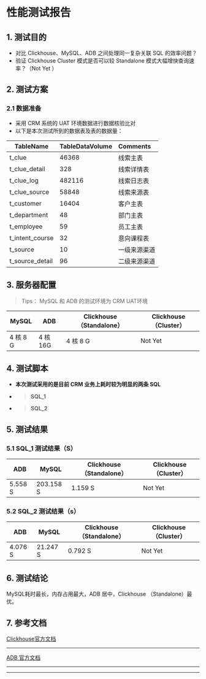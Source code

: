 
# 性能测试报告

## 1. 测试目的

- 对比 Clickhouse、MySQL、ADB 之间处理同一复杂关联 SQL 的效率问题？
- 验证 Clickhouse Cluster 模式是否可以较 Standalone 模式大幅增快查询速率？（Not Yet ）



## 2. 测试方案

### 2.1 数据准备

- 采用 CRM 系统的 UAT 环境数据进行数据核验比对
- 以下是本次测试所到的数据表及表的数据量：

| TableName       | TableDataVolume | Comments     |
| --------------- | :-------------- | :----------- |
| t_clue          | 46368           | 线索主表     |
| t_clue_detail   | 328             | 线索详情表   |
| t_clue_log      | 482116          | 线索日志表   |
| t_clue_source   | 58848           | 线索来源表   |
| t_customer      | 16404           | 客户主表     |
| t_department    | 48              | 部门主表     |
| t_employee      | 59              | 员工主表     |
| t_intent_course | 32              | 意向课程表   |
| t_source        | 10              | 一级来源渠道 |
| t_source_detail | 96              | 二级来源渠道 |

## 3. 服务器配置

> Tips： MySQL 和 ADB 的测试环境为 CRM UAT环境

| MySQL    | ADB      | Clickhouse（Standalone） | Clickhouse（Cluster） |
| -------- | -------- | ------------------------ | --------------------- |
| 4 核 8 G | 4 核 16G | 4 核 8 G                 | Not Yet               |



## 4. 测试脚本

- **本次测试采用的是目前 CRM 业务上耗时较为明显的两条 SQL**

- > **SQL_1**

- > **SQL_2**



## 5. 测试结果

### 5.1 SQL_1 测试结果（S）

| ADB     | MySQL     | Clickhouse（Standalone） | Clickhouse（Cluster） |
| ------- | --------- | ------------------------ | --------------------- |
| 5.558 S | 203.158 S | 1.159 S                  | Not Yet               |



### 5.2 SQL_2 测试结果（s）

| ADB     | MySQL    | Clickhouse（Standalone） | Clickhouse（Cluster） |
| ------- | -------- | ------------------------ | --------------------- |
| 4.076 S | 21.247 S | 0.792 S                  | Not Yet               |



## 6. 测试结论

MySQL耗时最长，内存占用最大，ADB 居中，Clickhouse （Standalone）最优。



## 7. 参考文档

[Clickhouse官方文档](https://clickhouse.tech/docs/zh/)

****

[ADB 官方文档](https://www.aliyun.com/product/ApsaraDB/ads)

****

[^SQL_1]:`SELECT dt0.sourceId AS sourceId, dt0.sourceName AS sourceName, IFNULL(COUNT(DISTINCT(CASE WHEN dt0.create_type NOT IN (13, 14) AND (toDateTime(dt0.created) BETWEEN '2021-03-01 00:00:00' AND '2021-03-31 00:00:00') THEN dt0.id ELSE NULL END)), 0) AS numOfNewClues, IFNULL(COUNT(DISTINCT(CASE WHEN dt0.create_type IN (13, 14) AND (toDateTime(dt0.created) BETWEEN '2021-03-01 00:00:00' AND '2021-03-31 00:00:00') THEN dt0.id ELSE NULL END)), 0) AS seaPickUp, IFNULL(COUNT(DISTINCT(CASE WHEN dt0.follow_status IN (1, 2, 3, 8) AND (toDateTime(dt0.created) <= '2021-03-31 00:00:00') THEN dt0.id ELSE NULL END)), 0) AS holdClueNum, IFNULL(COUNT(DISTINCT(CASE WHEN (toDateTime(dt0.signed_up_at) BETWEEN '2021-03-01 00:00:00' AND '2021-03-31 00:00:00') AND ( dt0.type1 IN ( 1 , 2 , 3 , 4 ) OR dt0.type2 IN ( 1 , 2 , 3 , 4 ) ) THEN dt0.id ELSE NULL END)), 0) AS numOfApplicants, IFNULL(COUNT(DISTINCT(CASE WHEN (toDateTime(dt0.success_closed_at) BETWEEN '2021-03-01 00:00:00' AND '2021-03-31 00:00:00') AND ( dt0.type1 IN ( 1 , 2 , 3 , 4 ) OR dt0.type2 IN ( 1 , 2 , 3 , 4 ) ) THEN dt0.id ELSE NULL END)), 0) AS successCloseOrder, IFNULL(SUM(CASE WHEN (dt0.amount > 0 OR (dt0.amount < 0 AND dt0.category IN (6, 8))) AND (toDateTime(dt0.success_closed_at) BETWEEN '2021-03-01 00:00:00' AND '2021-03-31 00:00:00') AND ( dt0.type1 IN ( 1 , 2 , 3 , 4 ) OR dt0.type2 IN ( 1 , 2 , 3 , 4 ) ) THEN dt0.amount ELSE NULL END), 0) AS receivedAmount, IFNULL(COUNT(DISTINCT(CASE WHEN dt0.follow_status = 7 AND (toDateTime(dt0.refund_at) BETWEEN '2021-03-01 00:00:00' AND '2021-03-31 00:00:00') AND ( dt0.type1 IN ( 1 , 2 , 3 , 4 ) OR dt0.type2 IN ( 1 , 2 , 3 , 4 ) ) THEN dt0.id ELSE NULL END)), 0) AS numOfRefund, IFNULL(SUM(CASE WHEN dt0.follow_status = 7 AND (toDateTime(dt0.refund_at) BETWEEN '2021-03-01 00:00:00' AND '2021-03-31 00:00:00') AND ( dt0.type1 IN ( 1 , 2 , 3 , 4 ) OR dt0.type2 IN ( 1 , 2 , 3 , 4 ) ) THEN (dt0.refund_amount) ELSE NULL END), 0) + IFNULL(SUM(CASE WHEN dt0.follow_status = 7 AND (toDateTime(dt0.refund_at) BETWEEN '2021-03-01 00:00:00' AND '2021-03-31 00:00:00') AND ( dt0.type1 IN ( 1 , 2 , 3 , 4 ) OR dt0.type2 IN ( 1 , 2 , 3 , 4 ) ) THEN (dt0.deposit_refund_amount) ELSE NULL END), 0) AS refundAmount, ROUND((IFNULL( ( COUNT(DISTINCT(CASE WHEN toDateTime(dt0.signed_up_at) BETWEEN '2021-03-01 00:00:00' AND '2021-03-31 00:00:00' AND ( dt0.type1 IN ( 1 , 2 , 3 , 4 ) OR dt0.type2 IN ( 1 , 2 , 3 , 4 ) ) THEN dt0.id ELSE NULL END )) / COUNT(DISTINCT(CASE WHEN (toDateTime(dt0.created) BETWEEN '2021-03-01 00:00:00' AND '2021-03-31 00:00:00') THEN dt0.id ELSE NULL END)) ), 0) * 100), 2) AS reConversionRate, ROUND((IFNULL( ( COUNT(DISTINCT(CASE WHEN (toDateTime(dt0.signed_up_at) BETWEEN '2021-03-01 00:00:00' AND '2021-03-31 00:00:00') AND DATEDIFF('day',toDateTime(dt0.signed_up_at), toDateTime(dt0.belonged)) <= 7 AND ( dt0.type1 IN ( 1 , 2 , 3 , 4 ) OR dt0.type2 IN ( 1 , 2 , 3 , 4 ) ) THEN dt0.id ELSE NULL END )) / COUNT(DISTINCT(CASE WHEN (toDateTime(dt0.created) BETWEEN '2021-03-01 00:00:00' AND '2021-03-31 00:00:00') THEN dt0.id ELSE NULL END)) ), 0) * 100), 2) AS reSevenConversionRate, ROUND((IFNULL( ( COUNT(DISTINCT(CASE WHEN (toDateTime(dt0.signed_up_at) BETWEEN '2021-03-01 00:00:00' AND '2021-03-31 00:00:00') AND DATEDIFF('day',toDateTime(dt0.signed_up_at), toDateTime(dt0.belonged)) <= 30 AND ( dt0.type1 IN ( 1 , 2 , 3 , 4 ) OR dt0.type2 IN ( 1 , 2 , 3 , 4 ) ) THEN dt0.id ELSE NULL END )) / COUNT(DISTINCT(CASE WHEN (toDateTime(dt0.created) BETWEEN '2021-03-01 00:00:00' AND '2021-03-31 00:00:00') THEN dt0.id ELSE NULL END)) ), 0) * 100), 2) AS reThirtyConversionRate, ROUND((IFNULL( ( COUNT(DISTINCT(CASE WHEN toDateTime(dt0.success_closed_at) BETWEEN '2021-03-01 00:00:00' AND '2021-03-31 00:00:00' AND ( dt0.type1 IN ( 1 , 2 , 3 , 4 ) OR dt0.type2 IN ( 1 , 2 , 3 , 4 ) ) THEN dt0.id ELSE NULL END )) / COUNT(DISTINCT(CASE WHEN (toDateTime(dt0.created) BETWEEN '2021-03-01 00:00:00' AND '2021-03-31 00:00:00') THEN dt0.id ELSE NULL END)) ), 0) * 100), 2) AS sCConversionRate, ROUND((IFNULL( ( COUNT(DISTINCT(CASE WHEN (toDateTime(dt0.success_closed_at) BETWEEN '2021-03-01 00:00:00' AND '2021-03-31 00:00:00') AND DATEDIFF('day',toDateTime(dt0.success_closed_at), toDateTime(dt0.belonged)) <= 7 AND ( dt0.type1 IN ( 1 , 2 , 3 , 4 ) OR dt0.type2 IN ( 1 , 2 , 3 , 4 ) ) THEN dt0.id ELSE NULL END )) / COUNT(DISTINCT(CASE WHEN (toDateTime(dt0.created) BETWEEN '2021-03-01 00:00:00' AND '2021-03-31 00:00:00') THEN dt0.id ELSE NULL END)) ), 0) * 100), 2) AS sCSevenConversionRate, ROUND((IFNULL( ( COUNT(DISTINCT(CASE WHEN (toDateTime(dt0.success_closed_at) BETWEEN '2021-03-01 00:00:00' AND '2021-03-31 00:00:00') AND DATEDIFF('day',toDateTime(dt0.success_closed_at), toDateTime(dt0.belonged)) <= 30 AND ( dt0.type1 IN ( 1 , 2 , 3 , 4 ) OR dt0.type2 IN ( 1 , 2 , 3 , 4 ) ) THEN dt0.id ELSE NULL END )) / COUNT(DISTINCT(CASE WHEN (toDateTime(dt0.created) BETWEEN '2021-03-01 00:00:00' AND '2021-03-31 00:00:00') THEN dt0.id ELSE NULL END)) ), 0) * 100), 2) AS sCThirtyConversionRate, ROUND((IFNULL( ( COUNT(DISTINCT(CASE WHEN dt0.follow_status = 7 AND ((toDateTime(dt0.signed_up_at) BETWEEN '2021-03-01 00:00:00' AND '2021-03-31 00:00:00') OR ((toDateTime(dt0.paid_at) BETWEEN '2021-03-01 00:00:00' AND '2021-03-31 00:00:00') AND dt0.op_type = 2 AND dt0.follow_status_log = 3 AND toInt8(dt0.payable_amount) > dt0.paid_amount)) AND ( dt0.type1 IN ( 1 , 2 , 3 , 4 ) OR dt0.type2 IN ( 1 , 2 , 3 , 4 ) ) THEN dt0.id ELSE NULL END )) / COUNT(DISTINCT(CASE WHEN ((toDateTime(dt0.signed_up_at) <= '2021-03-31 00:00:00') OR ((toDateTime(dt0.paid_at) <= '2021-03-31 00:00:00') AND dt0.op_type = 2 AND dt0.follow_status_log = 3 AND toInt8(dt0.payable_amount) > dt0.paid_amount)) AND ( dt0.type1 IN ( 1 , 2 , 3 , 4 ) OR dt0.type2 IN ( 1 , 2 , 3 , 4 ) ) THEN dt0.id ELSE NULL END )) ), 0) * 100), 2) AS lossOfOrderConversionRate, 0 AS effectiveCluesRate, 0 AS newClueRate FROM ( SELECT DISTINCT c1.id AS id, l1.id AS log_id, e1.id AS consultantId, e1.real_name AS consultantName, t1.id AS departmentId, t1.name AS departmentName, l1.op_type AS op_type, l1.paid_at/1000 AS paid_at, l1.payable_amount/100 AS payable_amount, l1.paid_amount/100 AS paid_amount, c1.signed_up_at/1000 AS signed_up_at, c1.create_type AS create_type, c1.created/1000 AS created, c1.follow_status AS follow_status, l1.follow_status AS follow_status_log, l1.amount/100 AS amount, l1.refund_at/1000 AS refund_at, s2.id AS sourceId, s2.name AS sourceName, l1.refund_amount/100 AS refund_amount, s3.id AS sourceDetailId, s3.name AS sourceDetailName, d1.success_closed_at/1000 AS success_closed_at, c1.belonged/1000 AS belonged, i1.type AS type1, i2.type AS type2, l1.deposit_refund_amount/100 AS deposit_refund_amount, l1.category AS category FROM t_clue c1 LEFT JOIN t_clue_log l1 ON c1.id = l1.clue_id LEFT JOIN t_clue_detail d1 ON c1.id = d1.clue_id LEFT JOIN t_intent_course i1 ON c1.enrolment_course_id = i1.course_id LEFT JOIN t_intent_course i2 ON d1.order_course_id = i2.course_id LEFT JOIN t_clue_source s1 ON c1.clue_source_id = s1.id LEFT JOIN t_source s2 ON s1.source_id = s2.id LEFT JOIN t_employee e1 ON c1.belonger_id = e1.id LEFT JOIN t_department t1 ON e1.department_id = t1.id LEFT JOIN t_source_detail s3 ON s1.source_detail_id = s3.id WHERE 1=1 AND c1.deleted = 0 AND c1.create_status IN ( 1,3,4 ) AND t1.id IN ( 3 , 4 , 5 ) ) dt0 GROUP BY dt0.sourceId,dt0.sourceName ORDER BY dt0.sourceId`

****

[^SQL_2]:`SELECT IFNULL(COUNT(DISTINCT(CASE WHEN dt0.create_type NOT IN (13, 14) AND (toDateTime(dt0.created) BETWEEN '2021-03-01 00:00:00' AND '2021-03-31 00:00:00') THEN dt0.id ELSE NULL END)), 0) AS numOfNewClues, IFNULL(COUNT(DISTINCT(CASE WHEN dt0.create_type IN (13, 14) AND (toDateTime(dt0.created) BETWEEN '2021-03-01 00:00:00' AND '2021-03-31 00:00:00') THEN dt0.id ELSE NULL END)), 0) AS seaPickUp, IFNULL(COUNT(DISTINCT(CASE WHEN dt0.follow_status IN (1, 2, 3, 8) AND (toDateTime(dt0.created) <= '2021-03-31 00:00:00') THEN dt0.id ELSE NULL END)), 0) AS holdClueNum, IFNULL(COUNT(DISTINCT(CASE WHEN (toDateTime(dt0.signed_up_at) BETWEEN '2021-03-01 00:00:00' AND '2021-03-31 00:00:00') AND ( dt0.type1 IN ( 1 , 2 , 3 , 4 ) OR dt0.type2 IN ( 1 , 2 , 3 , 4 ) ) THEN dt0.id ELSE NULL END)), 0) AS numOfApplicants, IFNULL(COUNT(DISTINCT(CASE WHEN (toDateTime(dt0.success_closed_at) BETWEEN '2021-03-01 00:00:00' AND '2021-03-31 00:00:00') AND ( dt0.type1 IN ( 1 , 2 , 3 , 4 ) OR dt0.type2 IN ( 1 , 2 , 3 , 4 ) ) THEN dt0.id ELSE NULL END)), 0) AS successCloseOrder, IFNULL(SUM(CASE WHEN (dt0.amount > 0 OR (dt0.amount < 0 AND dt0.category IN (6, 8))) AND (toDateTime(dt0.success_closed_at) BETWEEN '2021-03-01 00:00:00' AND '2021-03-31 00:00:00') AND ( dt0.type1 IN ( 1 , 2 , 3 , 4 ) OR dt0.type2 IN ( 1 , 2 , 3 , 4 ) ) THEN dt0.amount ELSE NULL END), 0) AS receivedAmount, IFNULL(COUNT(DISTINCT(CASE WHEN dt0.follow_status = 7 AND (toDateTime(dt0.refund_at) BETWEEN '2021-03-01 00:00:00' AND '2021-03-31 00:00:00') AND ( dt0.type1 IN ( 1 , 2 , 3 , 4 ) OR dt0.type2 IN ( 1 , 2 , 3 , 4 ) ) THEN dt0.id ELSE NULL END)), 0) AS numOfRefund, IFNULL(SUM(CASE WHEN dt0.follow_status = 7 AND (toDateTime(dt0.refund_at) BETWEEN '2021-03-01 00:00:00' AND '2021-03-31 00:00:00') AND ( dt0.type1 IN ( 1 , 2 , 3 , 4 ) OR dt0.type2 IN ( 1 , 2 , 3 , 4 ) ) THEN (dt0.refund_amount) ELSE NULL END), 0) + IFNULL(SUM(CASE WHEN dt0.follow_status = 7 AND (toDateTime(dt0.refund_at) BETWEEN '2021-03-01 00:00:00' AND '2021-03-31 00:00:00') AND ( dt0.type1 IN ( 1 , 2 , 3 , 4 ) OR dt0.type2 IN ( 1 , 2 , 3 , 4 ) ) THEN (dt0.deposit_refund_amount) ELSE NULL END), 0) AS refundAmount, ROUND((IFNULL( ( COUNT(DISTINCT(CASE WHEN toDateTime(dt0.signed_up_at) BETWEEN '2021-03-01 00:00:00' AND '2021-03-31 00:00:00' AND ( dt0.type1 IN ( 1 , 2 , 3 , 4 ) OR dt0.type2 IN ( 1 , 2 , 3 , 4 ) ) THEN dt0.id ELSE NULL END )) / COUNT(DISTINCT(CASE WHEN (toDateTime(dt0.created) BETWEEN '2021-03-01 00:00:00' AND '2021-03-31 00:00:00') THEN dt0.id ELSE NULL END)) ), 0) * 100), 2) AS reConversionRate, ROUND((IFNULL( ( COUNT(DISTINCT(CASE WHEN (toDateTime(dt0.signed_up_at) BETWEEN '2021-03-01 00:00:00' AND '2021-03-31 00:00:00') AND DATEDIFF('day',toDateTime(dt0.signed_up_at), toDateTime(dt0.belonged)) <= 7 AND ( dt0.type1 IN ( 1 , 2 , 3 , 4 ) OR dt0.type2 IN ( 1 , 2 , 3 , 4 ) ) THEN dt0.id ELSE NULL END )) / COUNT(DISTINCT(CASE WHEN (toDateTime(dt0.created) BETWEEN '2021-03-01 00:00:00' AND '2021-03-31 00:00:00') THEN dt0.id ELSE NULL END)) ), 0) * 100), 2) AS reSevenConversionRate, ROUND((IFNULL( ( COUNT(DISTINCT(CASE WHEN (toDateTime(dt0.signed_up_at) BETWEEN '2021-03-01 00:00:00' AND '2021-03-31 00:00:00') AND DATEDIFF('day',toDateTime(dt0.signed_up_at), toDateTime(dt0.belonged)) <= 30 AND ( dt0.type1 IN ( 1 , 2 , 3 , 4 ) OR dt0.type2 IN ( 1 , 2 , 3 , 4 ) ) THEN dt0.id ELSE NULL END )) / COUNT(DISTINCT(CASE WHEN (toDateTime(dt0.created) BETWEEN '2021-03-01 00:00:00' AND '2021-03-31 00:00:00') THEN dt0.id ELSE NULL END)) ), 0) * 100), 2) AS reThirtyConversionRate, ROUND((IFNULL( ( COUNT(DISTINCT(CASE WHEN toDateTime(dt0.success_closed_at) BETWEEN '2021-03-01 00:00:00' AND '2021-03-31 00:00:00' AND ( dt0.type1 IN ( 1 , 2 , 3 , 4 ) OR dt0.type2 IN ( 1 , 2 , 3 , 4 ) ) THEN dt0.id ELSE NULL END )) / COUNT(DISTINCT(CASE WHEN (toDateTime(dt0.created) BETWEEN '2021-03-01 00:00:00' AND '2021-03-31 00:00:00') THEN dt0.id ELSE NULL END)) ), 0) * 100), 2) AS sCConversionRate, ROUND((IFNULL( ( COUNT(DISTINCT(CASE WHEN (toDateTime(dt0.success_closed_at) BETWEEN '2021-03-01 00:00:00' AND '2021-03-31 00:00:00') AND DATEDIFF('day',toDateTime(dt0.success_closed_at), toDateTime(dt0.belonged)) <= 7 AND ( dt0.type1 IN ( 1 , 2 , 3 , 4 ) OR dt0.type2 IN ( 1 , 2 , 3 , 4 ) ) THEN dt0.id ELSE NULL END )) / COUNT(DISTINCT(CASE WHEN (toDateTime(dt0.created) BETWEEN '2021-03-01 00:00:00' AND '2021-03-31 00:00:00') THEN dt0.id ELSE NULL END)) ), 0) * 100), 2) AS sCSevenConversionRate, ROUND((IFNULL( ( COUNT(DISTINCT(CASE WHEN (toDateTime(dt0.success_closed_at) BETWEEN '2021-03-01 00:00:00' AND '2021-03-31 00:00:00') AND DATEDIFF('day',toDateTime(dt0.success_closed_at), toDateTime(dt0.belonged)) <= 30 AND ( dt0.type1 IN ( 1 , 2 , 3 , 4 ) OR dt0.type2 IN ( 1 , 2 , 3 , 4 ) ) THEN dt0.id ELSE NULL END )) / COUNT(DISTINCT(CASE WHEN (toDateTime(dt0.created) BETWEEN '2021-03-01 00:00:00' AND '2021-03-31 00:00:00') THEN dt0.id ELSE NULL END)) ), 0) * 100), 2) AS sCThirtyConversionRate, ROUND((IFNULL( ( COUNT(DISTINCT(CASE WHEN dt0.follow_status = 7 AND ((toDateTime(dt0.signed_up_at) BETWEEN '2021-03-01 00:00:00' AND '2021-03-31 00:00:00') OR ((toDateTime(dt0.paid_at) BETWEEN '2021-03-01 00:00:00' AND '2021-03-31 00:00:00') AND dt0.op_type = 2 AND dt0.follow_status_log = 3 AND toInt8(dt0.payable_amount) > dt0.paid_amount)) AND ( dt0.type1 IN ( 1 , 2 , 3 , 4 ) OR dt0.type2 IN ( 1 , 2 , 3 , 4 ) ) THEN dt0.id ELSE NULL END )) / COUNT(DISTINCT(CASE WHEN ((toDateTime(dt0.signed_up_at) <= '2021-03-31 00:00:00') OR ((toDateTime(dt0.paid_at) <= '2021-03-31 00:00:00') AND dt0.op_type = 2 AND dt0.follow_status_log = 3 AND toInt8(dt0.payable_amount) > dt0.paid_amount)) AND ( dt0.type1 IN ( 1 , 2 , 3 , 4 ) OR dt0.type2 IN ( 1 , 2 , 3 , 4 ) ) THEN dt0.id ELSE NULL END )) ), 0) * 100), 2) AS lossOfOrderConversionRate, 0 AS effectiveCluesRate, 0 AS newClueRate FROM ( SELECT DISTINCT c1.id AS id, l1.id AS log_id, e1.id AS consultantId, e1.real_name AS consultantName, t1.id AS departmentId, t1.name AS departmentName, l1.op_type AS op_type, l1.paid_at/1000 AS paid_at, l1.payable_amount/100 AS payable_amount, l1.paid_amount/100 AS paid_amount, c1.signed_up_at/1000 AS signed_up_at, c1.create_type AS create_type, c1.created/1000 AS created, c1.follow_status AS follow_status, l1.follow_status AS follow_status_log, l1.amount/100 AS amount, l1.refund_at/1000 AS refund_at, l1.refund_amount/100 AS refund_amount, d1.success_closed_at/1000 AS success_closed_at, c1.belonged/1000 AS belonged, i1.type AS type1, i2.type AS type2, l1.deposit_refund_amount/100 AS deposit_refund_amount, l1.category AS category FROM t_clue c1 LEFT JOIN t_clue_log l1 ON c1.id = l1.clue_id LEFT JOIN t_clue_detail d1 ON c1.id = d1.clue_id LEFT JOIN t_intent_course i1 ON c1.enrolment_course_id = i1.course_id LEFT JOIN t_intent_course i2 ON d1.order_course_id = i2.course_id LEFT JOIN t_clue_source s1 ON c1.clue_source_id = s1.id LEFT JOIN t_employee e1 ON c1.belonger_id = e1.id LEFT JOIN t_department t1 ON e1.department_id = t1.id WHERE 1 = 1 AND c1.create_status IN ( 1,3,4 ) AND c1.deleted = 0 AND s1.source_id IN ( 1 , 2 , 3 , 4 , 5 , 6 ) AND s1.source_detail_id IN ( 101 , 102 , 103 , 104 , 105 , 106 , 201 , 202 , 203 , 204 , 205 , 206 , 207 , 301 , 302 , 303 , 304 , 305 , 306 , 307 , 308 , 401 , 402 , 403 , 404 , 405 , 406 , 407 , 408 , 409 , 410 , 411 , 412 , 413 , 414 , 415 , 501 , 502 , 503 , 504 , 505 , 506 , 507 , 508 , 509 , 601 , 602 , 603 , 604 , 605 , 606 , 607 , 608 , 609 , 610 , 611 , 612 ) AND t1.id IN ( 3 , 4 , 5 ) ) dt0 `

